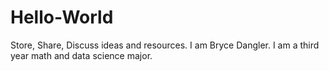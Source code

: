 # Hello-World
Store, Share, Discuss ideas and resources.
I am Bryce Dangler. I am a third year math and data science major.
